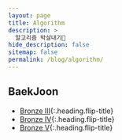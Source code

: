 ```yaml
---
layout: page
title: Algorithm
description: >
  알고리즘 박살내기🔗
hide_description: false
sitemap: false
permalink: /blog/algorithm/
---
```


## BaekJoon

- [Bronze III]{:.heading.flip-title}
- [Bronze IV]{:.heading.flip-title}
- [Bronze V]{:.heading.flip-title}

[Bronze III]: /blog/algorithm/bronze-iii
[Bronze IV]: /blog/algorithm/bronze-iv
[Bronze V]: /blog/algorithm/bronze-v